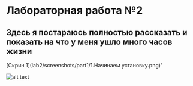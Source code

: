 # Лабораторная работа №2
## Здесь я постараюсь полностью рассказать и показать на что у меня ушло много часов жизни

[Скрин 1](lab2/screenshots/part1/1.Начинаем установку.png)'

![alt text](hhttps://github.com/2kazbek/lab_git/blob/master/lab2/screenshots/part1/1.%20%D0%9D%D0%B0%D1%87%D0%B8%D0%BD%D0%B0%D0%B5%D0%BC%20%D1%83%D1%81%D1%82%D0%B0%D0%BD%D0%BE%D0%B2%D0%BA%D1%83.png)